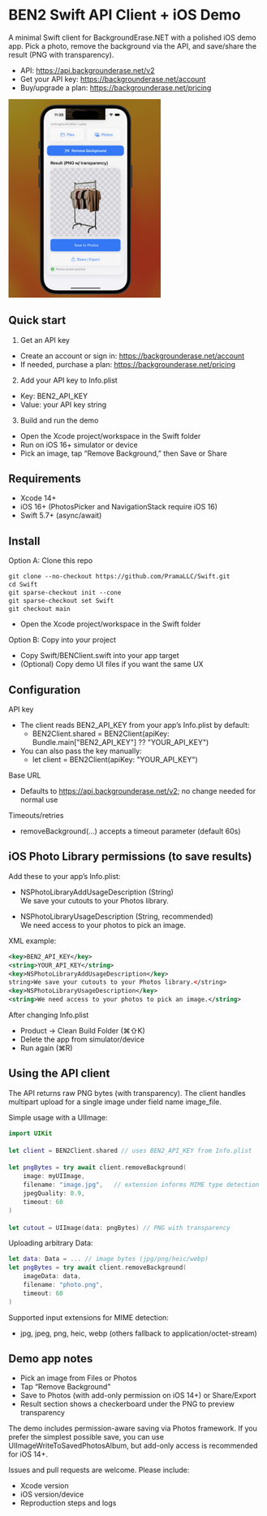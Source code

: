 # BEN2 Swift API Client + iOS Demo

A minimal Swift client for BackgroundErase.NET with a polished iOS demo app. Pick a photo, remove the background via the API, and save/share the result (PNG with transparency).

- API: https://api.backgrounderase.net/v2
- Get your API key: https://backgrounderase.net/account
- Buy/upgrade a plan: https://backgrounderase.net/pricing

<img src="app_demo.png" alt="Demo" width="300">

## Quick start

1) Get an API key  
- Create an account or sign in: https://backgrounderase.net/account  
- If needed, purchase a plan: https://backgrounderase.net/pricing

2) Add your API key to Info.plist  
- Key: BEN2_API_KEY  
- Value: your API key string

3) Build and run the demo  
- Open the Xcode project/workspace in the Swift folder  
- Run on iOS 16+ simulator or device  
- Pick an image, tap “Remove Background,” then Save or Share

## Requirements

- Xcode 14+  
- iOS 16+ (PhotosPicker and NavigationStack require iOS 16)  
- Swift 5.7+ (async/await)

## Install

Option A: Clone this repo
```shell
git clone --no-checkout https://github.com/PramaLLC/Swift.git
cd Swift
git sparse-checkout init --cone
git sparse-checkout set Swift
git checkout main
```
- Open the Xcode project/workspace in the Swift folder


Option B: Copy into your project
- Copy Swift/BENClient.swift into your app target
- (Optional) Copy demo UI files if you want the same UX

## Configuration

API key
- The client reads BEN2_API_KEY from your app’s Info.plist by default:
  - BEN2Client.shared = BEN2Client(apiKey: Bundle.main["BEN2_API_KEY"] ?? "YOUR_API_KEY")
- You can also pass the key manually:
  - let client = BEN2Client(apiKey: "YOUR_API_KEY")

Base URL
- Defaults to https://api.backgrounderase.net/v2; no change needed for normal use

Timeouts/retries
- removeBackground(...) accepts a timeout parameter (default 60s)

## iOS Photo Library permissions (to save results)

Add these to your app’s Info.plist:

- NSPhotoLibraryAddUsageDescription (String)  
  We save your cutouts to your Photos library.

- NSPhotoLibraryUsageDescription (String, recommended)  
  We need access to your photos to pick an image.

XML example:
```xml
<key>BEN2_API_KEY</key>
<string>YOUR_API_KEY</string>
<key>NSPhotoLibraryAddUsageDescription</key>
string>We save your cutouts to your Photos library.</string>
<key>NSPhotoLibraryUsageDescription</key>
<string>We need access to your photos to pick an image.</string>
```

After changing Info.plist
- Product → Clean Build Folder (⌘⇧K)
- Delete the app from simulator/device
- Run again (⌘R)

## Using the API client

The API returns raw PNG bytes (with transparency). The client handles multipart upload for a single image under field name image_file.

Simple usage with a UIImage:
```swift
import UIKit

let client = BEN2Client.shared // uses BEN2_API_KEY from Info.plist

let pngBytes = try await client.removeBackground(
    image: myUIImage,
    filename: "image.jpg",   // extension informs MIME type detection
    jpegQuality: 0.9,
    timeout: 60
)

let cutout = UIImage(data: pngBytes) // PNG with transparency
```

Uploading arbitrary Data:
```swift
let data: Data = ... // image bytes (jpg/png/heic/webp)
let pngBytes = try await client.removeBackground(
    imageData: data,
    filename: "photo.png",
    timeout: 60
)
```

Supported input extensions for MIME detection:
- jpg, jpeg, png, heic, webp (others fallback to application/octet-stream)

## Demo app notes

- Pick an image from Files or Photos
- Tap “Remove Background”
- Save to Photos (with add-only permission on iOS 14+) or Share/Export
- Result section shows a checkerboard under the PNG to preview transparency

The demo includes permission-aware saving via Photos framework. If you prefer the simplest possible save, you can use UIImageWriteToSavedPhotosAlbum, but add-only access is recommended for iOS 14+.


Issues and pull requests are welcome. Please include:
- Xcode version
- iOS version/device
- Reproduction steps and logs

